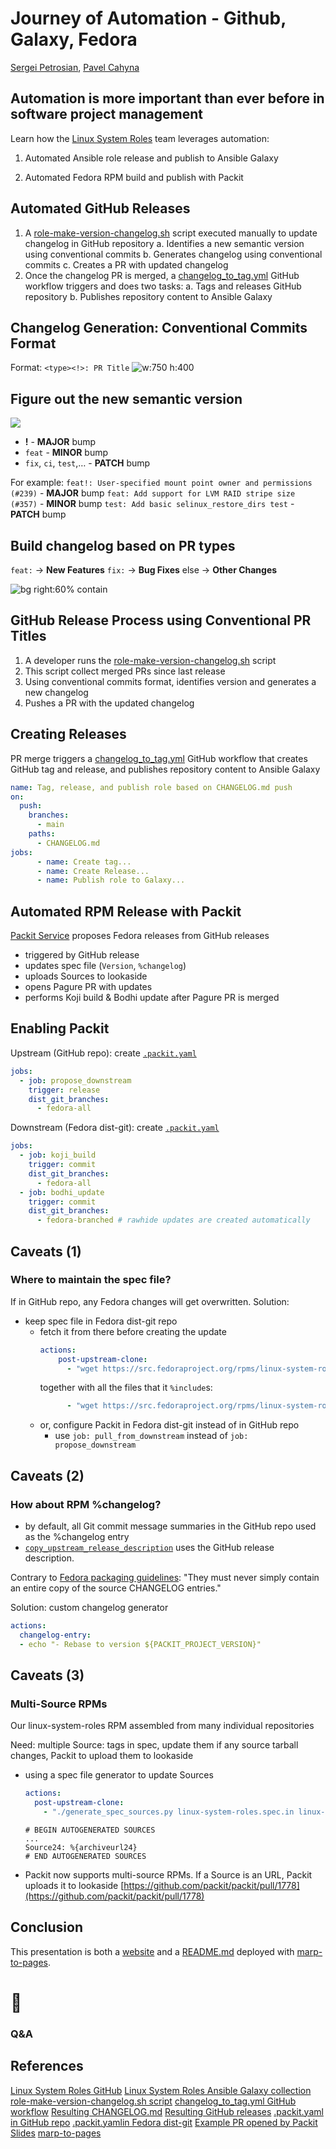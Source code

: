 <!--
theme: gaia
class:
 - invert
headingDivider: 2 
paginate: true
-->

<!--
_class:
 - lead
 - invert
-->
<style>
{
  font-size: 30px
}
</style>

# Journey of Automation - Github, Galaxy, Fedora

[Sergei Petrosian](mailto:spetrosi@redhat.com), [Pavel Cahyna](mailto:pcahyna@redhat.com)

## Automation is more important than ever before in software project management

<!-- Being able to automate the low level, labor intensive, repetitive parts of project management is critical. There are many tools in the Fedora and Github ecosystems that facilitate project management, such as GitHub workflows, Packit, and more. -->

Learn how the [Linux System Roles](https://github.com/linux-system-roles/) team leverages automation:
1. Automated Ansible role release and publish to Ansible Galaxy
<!-- 2. Automated Ansible collection build, publish and release to Galaxy -->
2. Automated Fedora RPM build and publish with Packit
<!--
Comments for the slide for the presenters
For slies syntax examples use https://github.com/ralexander-phi/marp-to-pages/blob/main/README.md and https://github.com/spetrosi/jak_psat_moderni_ucebnice/blob/dev/README.md
-->

## Automated GitHub Releases

1. A [role-make-version-changelog.sh](https://github.com/linux-system-roles/auto-maintenance/blob/main/role-make-version-changelog.sh) script executed manually to update changelog in GitHub repository
    a. Identifies a new semantic version using conventional commits
    b. Generates changelog using conventional commits
    c. Creates a PR with updated changelog
2. Once the changelog PR is merged, a [changelog_to_tag.yml](https://github.com/linux-system-roles/network/blob/main/.github/workflows/changelog_to_tag.yml) GitHub workflow triggers and does two tasks:
    a. Tags and releases GitHub repository
    b. Publishes repository content to Ansible Galaxy
<!-- 3. Cron-like daily GitHub workflow that collects and publishes content from multiple repositories if any repository has an update -->

## Changelog Generation: Conventional Commits Format

Format:
`<type><!>: PR Title`
![w:750 h:400](img/conv_prs.png)

## Figure out the new semantic version

![](img/semver.jpg)

- **!** - **MAJOR** bump
- `feat` - **MINOR** bump
- `fix`, `ci`, `test`,… - **PATCH** bump

For example:
`feat!: User-specified mount point owner and permissions (#239)` - **MAJOR** bump
`feat: Add support for LVM RAID stripe size (#357)` - **MINOR** bump
`test: Add basic selinux_restore_dirs test` - **PATCH** bump

## Build changelog based on PR types

`feat:` -> **New Features**
`fix:` -> **Bug Fixes**
else -> **Other Changes**

![bg right:60% contain](img/changelog.png)

## GitHub Release Process using Conventional PR Titles

1. A developer runs the [role-make-version-changelog.sh](https://github.com/linux-system-roles/auto-maintenance/blob/main/role-make-version-changelog.sh) script
2. This script collect merged PRs since last release
3. Using conventional commits format, identifies version and generates a new changelog
4. Pushes a PR with the updated changelog

## Creating Releases

PR merge triggers a [changelog_to_tag.yml](https://github.com/linux-system-roles/network/blob/main/.github/workflows/changelog_to_tag.yml) GitHub workflow that creates GitHub tag and release, and publishes repository content to Ansible Galaxy

```yaml
name: Tag, release, and publish role based on CHANGELOG.md push
on:
  push:
    branches:
      - main
    paths:
      - CHANGELOG.md
jobs:
      - name: Create tag...
      - name: Create Release...
      - name: Publish role to Galaxy...
```

## Automated RPM Release with Packit

[Packit Service](https://packit.dev/docs/guide/) proposes Fedora releases from GitHub releases

- triggered by GitHub release
- updates spec file (`Version`, `%changelog`)
- uploads Sources to lookaside
- opens Pagure PR with updates
- performs Koji build & Bodhi update after Pagure PR is merged

## Enabling Packit
<style scoped>
{
     font-size: 24px
}
</style>
Upstream (GitHub repo): create [`.packit.yaml`](https://github.com/linux-system-roles/auto-maintenance/blob/main/.packit.yaml)
```yaml
jobs:
  - job: propose_downstream
    trigger: release
    dist_git_branches:
      - fedora-all
```
Downstream (Fedora dist-git):  create [`.packit.yaml`](https://src.fedoraproject.org/rpms/linux-system-roles/blob/rawhide/f/.packit.yaml)
```yaml
jobs:
  - job: koji_build
    trigger: commit
    dist_git_branches:
      - fedora-all
  - job: bodhi_update
    trigger: commit
    dist_git_branches:
      - fedora-branched # rawhide updates are created automatically
```
## Caveats (1)
<style scoped>
{
     font-size: 22px
}
</style>

### Where to maintain the spec file?
If in GitHub repo, any Fedora changes will get overwritten.
Solution:
- keep spec file in Fedora dist-git repo
  - fetch it from there before creating the update
    ```yaml
    actions:
        post-upstream-clone:
          - "wget https://src.fedoraproject.org/rpms/linux-system-roles/raw/rawhide/f/linux-system-roles.spec -O linux-system-roles.spec"
    ```
    together with all the files that it `%include`s:
    ```yaml
          - "wget https://src.fedoraproject.org/rpms/linux-system-roles/raw/rawhide/f/extrasources.inc -O extrasources.inc"
    ```
  - or, configure Packit in Fedora dist-git instead of in GitHub repo
    - use `job: pull_from_downstream` instead of `job: propose_downstream`
## Caveats (2)
<style scoped>
{
     font-size: 24px
}
</style>

### How about RPM %changelog?

- by default, all Git commit message summaries in the GitHub repo used as the %changelog entry
- [`copy_upstream_release_description`](https://packit.dev/docs/configuration/#copy_upstream_release_description)
  uses the GitHub release description.

Contrary to [Fedora packaging guidelines](https://docs.fedoraproject.org/en-US/packaging-guidelines/manual-changelog/):
"They must never simply contain an entire copy of the source CHANGELOG entries."

Solution: custom changelog generator
```yaml
actions:
  changelog-entry:
  - echo "- Rebase to version ${PACKIT_PROJECT_VERSION}"
```
## Caveats (3)
<style scoped>
{
     font-size: 24px
}
</style>

### Multi-Source RPMs
Our linux-system-roles RPM assembled from many individual repositories

Need: multiple Source: tags in spec, update them if any source tarball changes, Packit to upload them to lookaside

- using a spec file generator to update Sources
  ```yaml
  actions:
    post-upstream-clone:
      - "./generate_spec_sources.py linux-system-roles.spec.in linux-system-roles.spec"
  ```
  ```
  # BEGIN AUTOGENERATED SOURCES
  ...
  Source24: %{archiveurl24}
  # END AUTOGENERATED SOURCES
  ```
- Packit now supports multi-source RPMs. If a Source is an URL, Packit uploads it to lookaside
  [https://github.com/packit/packit/pull/1778](https://github.com/packit/packit/pull/1778)

## Conclusion

This presentation is both a [website](https://spetrosi.github.io/release_automation_devconf2023) and a [README.md](https://github.com/spetrosi/release_automation_devconf2023/blob/main/README.md) deployed with [marp-to-pages](https://github.com/ralexander-phi/marp-to-pages).

# 🎉
<!--
_class:
 - lead
 - invert
-->
### Q&A

## References

[Linux System Roles GitHub](https://github.com/linux-system-roles/)
[Linux System Roles Ansible Galaxy collection](https://galaxy.ansible.com/fedora/linux_system_roles)
[role-make-version-changelog.sh script](https://github.com/linux-system-roles/auto-maintenance/blob/main/role-make-version-changelog.sh)
[changelog_to_tag.yml GitHub workflow](https://github.com/linux-system-roles/network/blob/main/.github/workflows/changelog_to_tag.yml)
[Resulting CHANGELOG.md](https://github.com/linux-system-roles/network/blob/main/CHANGELOG.md)
[Resulting GitHub releases](https://github.com/linux-system-roles/network/releases)
[.packit.yaml in GitHub repo](https://github.com/linux-system-roles/auto-maintenance/blob/main/.packit.yaml)
[.packit.yamlin Fedora dist-git](https://src.fedoraproject.org/rpms/linux-system-roles/blob/rawhide/f/.packit.yaml)
[Example PR opened by Packit](https://src.fedoraproject.org/rpms/linux-system-roles/pull-request/222#)
[Slides](https://spetrosi.github.io/release_automation_devconf2023)
[marp-to-pages](https://github.com/ralexander-phi/marp-to-pages)
